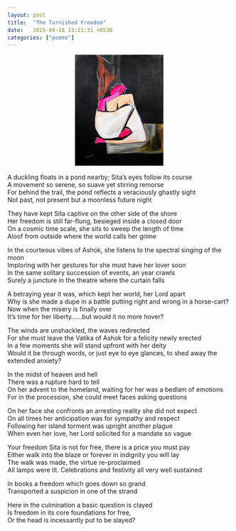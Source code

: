 ```yaml
---
layout: post
title:  "The Tarnished Freedom"
date:   2015-04-16 13:21:31 +0530
categories: ["poems"]
---
```

<p align = "center"><img src="https://raw.githubusercontent.com/rishabht1/rishabht1.github.io/master/media/sita.jpg" style="height:250px; width: 200px; margin:auto"/></p>

A duckling floats in a pond nearby; Sita’s eyes follow its course  
A movement so serene, so suave yet stirring remorse  
For behind the trail, the pond reflects a veraciously ghastly sight  
Not past, not present but a moonless future night  

They have kept Sita captive on the other side of the shore  
Her freedom is still far-flung, besieged inside a closed door  
On a cosmic time scale, she sits to sweep the length of time  
Aloof from outside where the world calls her grime  

In the courteous vibes of Ashok, she listens to the spectral singing of the moon  
Imploring with her gestures for she must have her lover soon  
In the same solitary succession of events, an year crawls  
Surely a juncture in the theatre where the curtain falls  

A betraying year it was, which kept her world, her Lord apart  
Why is she made a dupe in a battle putting right and wrong in a horse-cart?  
Now when the misery is finally over  
It’s time for her liberty……but would it no more hover?  

The winds are unshackled, the waves redirected  
For she must leave the Vatika of Ashok for a felicity newly erected  
In a few moments she will stand upfront with her deity  
Would it be through words, or just eye to eye glances, to shed away the extended anxiety?  

In the midst of heaven and hell  
There was a rupture hard to tell  
On her advent to the homeland, waiting for her was a bedlam of emotions  
For in the procession, she could meet faces asking questions  

On her face she confronts an arresting reality she did not expect  
On all times her anticipation was for sympathy and respect  
Following her island torment was upright another plague  
When even her love, her Lord solicited for a mandate so vague      

Your freedom Sita is not for free, there is a price you must pay  
Either walk into the blaze or forever in indignity you will lay  
The walk was made, the virtue re-proclaimed  
All lamps were lit. Celebrations and festivity all very well sustained  

In books a freedom which goes down so grand  
Transported a suspicion in one of the strand  

Here in the culmination a basic question is clayed  
Is freedom in its core foundations for free,  
Or the head is incessantly put to be slayed?

